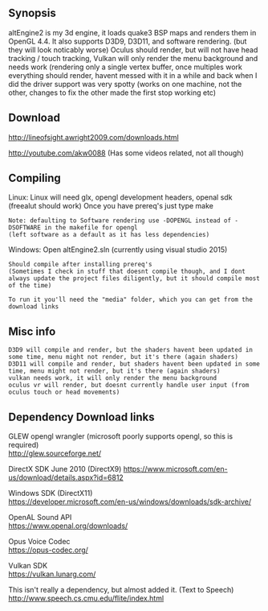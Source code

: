 ## Synopsis

altEngine2 is my 3d engine, it loads quake3 BSP maps and renders them in OpenGL 4.4. It also supports D3D9, D3D11, and software rendering. (but they will look noticably worse) Oculus should render, but will not have head tracking / touch tracking, Vulkan will only render the menu background and needs work (rendering only a single vertex buffer, once multiples work everything should render, havent messed with it in a while and back when I did the driver support was very spotty (works on one machine, not the other, changes to fix the other made the first stop working etc)

## Download

http://lineofsight.awright2009.com/downloads.html

http://youtube.com/akw0088 (Has some videos related, not all though)

## Compiling

Linux:
	Linux will need glx, opengl development headers, openal sdk (freealut should work)
	Once you have prereq's just type make

	Note: defaulting to Software rendering use -DOPENGL instead of -DSOFTWARE in the makefile for opengl
	(left software as a default as it has less dependencies)

Windows:
	Open altEngine2.sln (currently using visual studio 2015)

	Should compile after installing prereq's
	(Sometimes I check in stuff that doesnt compile though, and I dont always update the project files diligently, but it should compile most of the time)

	To run it you'll need the "media" folder, which you can get from the download links

## Misc info

	D3D9 will compile and render, but the shaders havent been updated in some time, menu might not render, but it's there (again shaders)
	D3D11 will compile and render, but shaders havent been updated in some time, menu might not render, but it's there (again shaders)
	vulkan needs work, it will only render the menu background
	oculus vr will render, but doesnt currently handle user input (from oculus touch or head movements)


## Dependency Download links

GLEW opengl wrangler (microsoft poorly supports opengl, so this is required)  
	http://glew.sourceforge.net/  

DirectX SDK June 2010 (DirectX9) 
	https://www.microsoft.com/en-us/download/details.aspx?id=6812  

Windows SDK (DirectX11)  
	https://developer.microsoft.com/en-us/windows/downloads/sdk-archive/  

OpenAL Sound API  
	https://www.openal.org/downloads/  

Opus Voice Codec  
	https://opus-codec.org/  

Vulkan SDK  
	https://vulkan.lunarg.com/  

This isn't really a dependency, but almost added it. (Text to Speech)  
	http://www.speech.cs.cmu.edu/flite/index.html  

